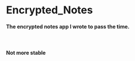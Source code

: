 # Encrypted_Notes

<h4> The encrypted notes app I wrote to pass the time. </h4> <br/>
<h4> Not more stable </h4>
